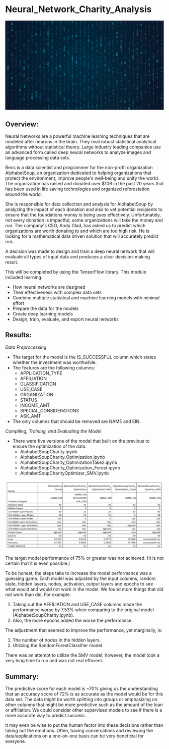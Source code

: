 # Neural_Network_Charity_Analysis
![](Resources/photo.jpg)

## Overview: 

Neural Networks are a powerful machine learning techniques that are modeled after neurons in the brain. They rival robust statistical analytical algorithms without statistical theory. Large industry leading companies use an advanced form called deep neural networks to analyze images and language processing data sets.

Becs is a data scientist and programmer for the non-profit organization 
AlphabetSoup, an organization dedicated to helping organizations that protect the environment, improve people's well-being and unify the world. The organization has raised and donated over $10B in the past 20 years that has been used in life saving technologies and organized reforestation around the world.

She is responsible for data collection and analysis for AlphabetSoup by analyzing the impact of each donation and also to vet potential recipients to ensure that the foundations money is being uses effectively. Unfortunately, not every donation is impactful; some organizations will take the money and run. The company's CEO, Andy Glad, has asked us to predict which organizations are worth donating to and which are too high risk. He is looking for a mathematical data driven solution that will accurately predict risk.

A decision was made to design and train a deep neural network that will evaluate all types of input data and produces a clear decision-making result.

This will be completed by using the TensorFlow library. This module included learning:
* How neural networks are designed
* Their effectiveness with complex data sets 
* Combine multiple statistical and machine learning models with minimal effort
* Prepare the data for the models
* Create deep learning models
* Design, train, evaluate, and export neural networks

## Results: 
*Data Preprocessing*
* The target for the model is the IS_SUCCESSFUL column which states whether the investment was worthwhile.
* The features are the following columns:
    * APPLICATION_TYPE
    * AFFILIATION
    * CLASSIFICATION
    * USE_CASE
    * ORGANIZATION
    * STATUS
    * INCOME_AMT
    * SPECIAL_CONSIDERATIONS
    * ASK_AMT
* The only columns that should be removed are NAME and EIN.


*Compiling, Training, and Evaluating the Model*  
* There were five versions of the model that built on the previous to ensure the optimization of the data.
    * AlphabetSoupCharity.ipynb
    * AlphabetSoupCharity_Optimization.ipynb
    * AlphabetSoupCharity_OptimizationTake2.ipynb
    * AlphabetSoupCharity_Optimization_Forest.ipynb
    * AlphabetSoupCharityOptimizer_SMV.ipynb

![](Resources/chart.PNG)

The target model performance of 75% or greater was not achieved. (It is not certain that it is even possible.) 

To be honest, the steps take to increase the model performance was a guessing game. Each model was adjusted by the input columns, random state, hidden layers, nodes, activation, output layers and epochs to see what would and would not work in the model. We found more things that did not work than did. For example:
1. Taking out the AFFILIATION and USE_CASE columns made the performance worse by 7.53% when comparing to the original model (AlphabetSoupCharity.ipynb). 
2. Also, the more epochs added the worse the performance. 

The adjustment that seemed to improve the performance, yet marginally, is:
1. The number of nodes in the hidden layers.
2. Utilizing the RandomForestClassifier model. 

There was an attempt to utilize the SMV model; however, the model took a very long time to run and was not real efficient.

## Summary: 
The predictive score for each model is ~70% giving us the understanding that an accuracy score of 72% is as accurate as the model would be for this data set.  The data might be worth splitting into groups or emphasizing on other columns that might be more predictive such as the amount of the loan or affiliation.  We could consider other supervised models to see if there is a more accurate way to predict success.

It may even be wise to put the human factor into these decisions rather than taking out the emotions.  Often, having conversations and reviewing the data/applications on a one-on-one basis can be very beneficial for everyone.